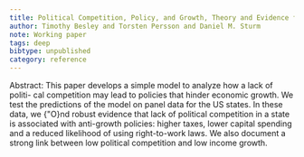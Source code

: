 ```yaml
---
title: Political Competition, Policy, and Growth, Theory and Evidence from the United States
author: Timothy Besley and Torsten Persson and Daniel M. Sturm
note: Working paper
tags: deep
bibtype: unpublished
category: reference
---
```

Abstract: This paper develops a simple model to analyze how a lack of politi- cal competition may lead to policies that hinder economic growth. We test the predictions of the model on panel data for the US states. In these data, we {\"O}nd robust evidence that lack of political competition in a state is associated with anti-growth policies: higher taxes, lower capital spending and a reduced likelihood of using right-to-work laws. We also document a strong link between low political competition and low income growth.
